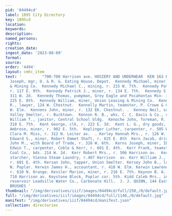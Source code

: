 ```yaml
---
pid: '04494cd'
label: 1895 City Directory
key: 1895cd
location: 
keywords: 
description: 
named_persons: 
rights: 
creation_date: 
ingest_date: '2023-08-09'
format: 
source: 
order: '4494'
layout: cmhc_item
text: '         "700-708 Harrison ave. HOSIERY AND UNDERWEAR  KEN 163 KID  Kennedy
  Joseph, mgr, D. & R. G. Eating House, Depot.  Kennedy Michael, miner, Union Leasing
  & Mining Co.  Kennedy Michael C., mining, r. 215 W. 7th.  Kennedy Patrick F., miner,
  r. 117 E. 9th.  Kennedy Patrick J., miner, r. 134 E. 7th.  Kennedy S. G. Mrs., r.
  311 W. 2d.  Kennedy Thomas, pumpman, Grey Eagle and Pocahontas Min- ing Co., r.
  225 E. 8th.  Kennedy William, miner, Union Leasing & Mining Co.  Kennedy William
  R., lawyer, 124 W. Chestnut.  Kennelly Martin, teamster, P. Crowe & Co., r. 125
  W. Elm.  Kennens John, miner, r. 132 EK. Chestnut. .  Kenney Neil, sampler, Arkansas
  Valley Smelter, r. Bucktown.  Kennon R. B., wks. C. C. Davis & Co., r. Central School.  Kennon
  William T., janitor, Central School bldg.  Kenoche John, foreman, R. J. Donnen,
  310 E. 7th.  Kent George, clk, r. 222 E. 3d.  Kent L. G., dry goods, 200 E. 3d.  Keough
  Ambrose, miner, r. 902 E. 5th.  Keplinger Luther, carpenter, r. 505 W. Chestnut.  Kerbach
  Clara M. Miss, r. 312 N. Leiter av.  . Kerley Hannah Mrs., r. 126 W. Front.  Kermode
  Edward S., miner, Robert Emmet Shaft, r. 825 E. 8th  Kern Jacob, driver, Gaw’s Brewery.  Kerns
  John M., with Board of Trade, r. 328 W. 6th.  Kerns Joseph, miner, Ibex Mining Co.  Kerr
  Edwin T., carpenter, Coble & Kerr, r. 601 E. 4th.  Kerr Frank, teamster, Canon City
  Coal Co., bds. 214 W. 2d.  Kerr Robert Mrs., r. 506 Harrison av.  Kerr William,
  starcher, Vienna Steam Laundry, r.407 Harrison  av. Kerr William J., (Coble & Kerr,)
  r. 601 E. 4th. Kersan John, tapper, Union Smelter. Kersey John B., lab, r. 1201
  N. Poplar. Kerwin James H., accountant, r. 418 W. Elm. Kerwin Lawrence P., miner,
  r. 610 N. Orange. Kessler Marion, miner, r. 216 E. 7th. Keynon B. A., carpenter,
  710 Harrison av. Keystone Block, Poplar cor. 5th. Kidd Caleb Mrs., in charge of
  reservoir Leadville Water Co., Carbonate Hill.  J. J. QUINN, 144 East Fifth Street.
  BRUSHES '
thumbnail: "/img/derivatives/iiif/images/04494cd/full/250,/0/default.jpg"
full: "/img/derivatives/iiif/images/04494cd/full/1140,/0/default.jpg"
manifest: "/img/derivatives/iiif/04494cd/manifest.json"
collection: directories
---
```

